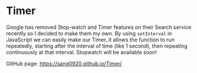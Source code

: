 # Timer


Google has removed Stop-watch and Timer features on their Search service recently so I decided to make them my own. By using ``setInterval`` in JavaScript we can easily make our Timer, it allows the function to run repeatedly, starting after the interval of time (like 1 second), then repeating continuously at that interval. Stopwatch will be available soon!


GitHub page: https://sang0920.github.io/Timer/
